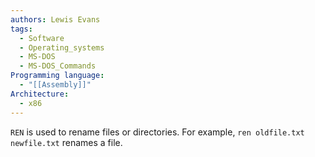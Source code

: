 ```yaml
---
authors: Lewis Evans
tags:
  - Software
  - Operating_systems
  - MS-DOS
  - MS-DOS_Commands
Programming language:
  - "[[Assembly]]"
Architecture:
  - x86
---
```

`REN` is used to rename files or directories. For example, `ren oldfile.txt newfile.txt` renames a file.